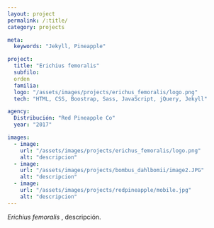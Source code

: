 ```yaml
---
layout: project
permalink: /:title/
category: projects

meta:
  keywords: "Jekyll, Pineapple"

project:
  title: "Erichius femoralis"
  subfilo: 
  orden
  familia:
  logo: "/assets/images/projects/erichus_femoralis/logo.png"
  tech: "HTML, CSS, Boostrap, Sass, JavaScript, jQuery, Jekyll"

agency:
  Distribución: "Red Pineapple Co"
  year: "2017"

images:
  - image:
    url: "/assets/images/projects/erichus_femoralis/logo.png"
    alt: "descripcion"
  - image:
    url: "/assets/images/projects/bombus_dahlbomii/image2.JPG"
    alt: "descripcion"
  - image:
    url: "/assets/images/projects/redpineapple/mobile.jpg"
    alt: "descripcion"
---
```

<p><i> Erichius femoralis </i>, descripción.</p>
